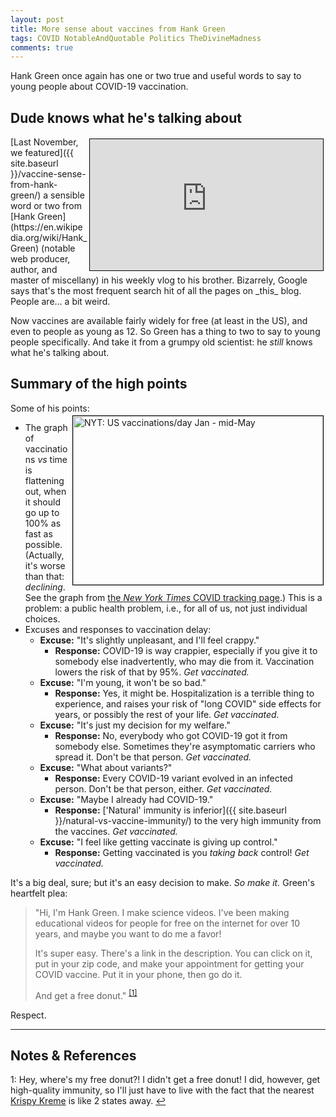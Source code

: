 ```yaml
---
layout: post
title: More sense about vaccines from Hank Green
tags: COVID NotableAndQuotable Politics TheDivineMadness
comments: true
---
```


Hank Green once again has one or two true and useful words to say to young people about COVID-19
vaccination.  


## Dude knows what he's talking about  

<iframe width="373" height="210" src="https://www.youtube.com/embed/H0Y7sUfLFEA" allow="accelerometer; encrypted-media; gyroscope; picture-in-picture" allowfullscreen style="float: right; margin: 3px 3px 3px 3px; border: 1px solid #000000;"></iframe>
[Last November, we featured]({{ site.baseurl }}/vaccine-sense-from-hank-green/) a sensible
word or two from [Hank Green](https://en.wikipedia.org/wiki/Hank_Green) (notable web
producer, author, and master of miscellany) in his weekly vlog to his brother.  Bizarrely,
Google says that's the most frequent search hit of all the pages on _this_ blog.  People are&hellip;
a bit weird.  

Now vaccines are available fairly widely for free (at least in the US), and even to people
as young as 12.  So Green has a thing to two to say to young people specifically.  And take
it from a grumpy old scientist: he _still_ knows what he's talking about.  


## Summary of the high points  

Some of his points:  
<img src="{{ site.baseurl }}/images/2021-05-12-more-vaccine-sense-from-hank-green-nyt.jpg" width="400" height="270" alt="NYT: US vaccinations/day Jan - mid-May" title="NYT: US vaccinations/day Jan - mid-May" style="float: right; margin: 3px 3px 3px 3px; border: 1px solid #000000;"/>
- The graph of vaccinations _vs_ time is flattening out, when it should go up to 100% as fast as possible.  (Actually, it's worse than that: _declining_.  See the graph from [the _New York Times_ COVID tracking page](https://www.nytimes.com/interactive/2020/us/covid-19-vaccine-doses.html).)  This is a problem: a public health problem, i.e., for all of us, not just individual choices.  
- Excuses and responses to vaccination delay:  
  - __Excuse:__ "It's slightly unpleasant, and I'll feel crappy."  
    - __Response:__ COVID-19 is way crappier, especially if you give it to somebody else
      inadvertently, who may die from it. Vaccination lowers the risk of that by 95%.  _Get vaccinated._  
  - __Excuse:__ "I'm young, it won't be so bad."  
    - __Response:__ Yes, it might be.  Hospitalization is a terrible thing to experience,
      and raises your risk of "long COVID" side effects for years, or possibly the rest of
      your life.  _Get vaccinated._  
  - __Excuse:__ "It's just my decision for my welfare."  
    - __Response:__ No, everybody who got COVID-19 got it from somebody else.  Sometimes
      they're asymptomatic carriers who spread it.  Don't be that person.  _Get vaccinated._  
  - __Excuse:__ "What about variants?"  
    - __Response:__ Every COVID-19 variant evolved in an infected person.  Don't be that
      person, either.  _Get vaccinated._  
  - __Excuse:__ "Maybe I already had COVID-19."  
    - __Response:__
      ['Natural' immunity is inferior]({{ site.baseurl }}/natural-vs-vaccine-immunity/) to
      the very high immunity from the vaccines.  _Get vaccinated._  
  - __Excuse:__ "I feel like getting vaccinate is giving up control."  
    - __Response:__ Getting vaccinated is you _taking back_ control!  _Get vaccinated._  

It's a big deal, sure; but it's an easy decision to make.  _So make it._  Green's heartfelt plea:  
> "Hi, I'm Hank Green.  I make science videos.  I've been making educational videos for
> people for free on the internet for over 10 years, and maybe you want to do me a favor!  
>   
> It's super easy.  There's a link in the description.  You can click on it, put in your
> zip code, and make your appointment for getting your COVID vaccine.  Put it in your
> phone, then go do it.
>  
> And get a free donut." <sup id="fn1a">[[1]](#fn1)</sup>  

Respect.  

---

## Notes &amp; References  

<!--
<sup id="fn1a">[[1]](#fn1)</sup>
<a id="fn1">1</a>: [↩](#fn1a)  
-->

<a id="fn1">1</a>: Hey, where's my free donut?!  I didn't get a free donut!  I did, however, get high-quality immunity, so I'll just have to live with the fact that the nearest [Krispy Kreme](https://www.cnbc.com/2021/03/31/free-with-covid-vaccine-krispy-kreme-marijuana-beer-and-more.html) is like 2 states away. [↩](#fn1a)  

